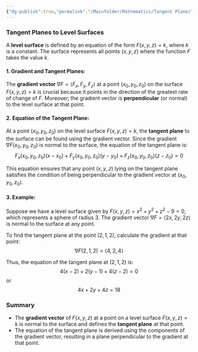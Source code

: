 ```yaml
---
{"dg-publish":true,"permalink":"/Mainfolder/Mathematics/Tangent Plane/"}
---
```



### Tangent Planes to Level Surfaces

A **level surface** is defined by an equation of the form $F(x, y, z) = k$, where $k$ is a constant. The surface represents all points $(x, y, z)$ where the function $F$ takes the value $k$.

#### 1. **Gradient and Tangent Planes**:
The **gradient vector** $\nabla F = \langle F_x, F_y, F_z \rangle$ at a point $(x_0, y_0, z_0)$ on the surface $F(x, y, z) = k$ is crucial because it points in the direction of the greatest rate of change of $F$. Moreover, the gradient vector is **perpendicular** (or normal) to the level surface at that point.

#### 2. **Equation of the Tangent Plane**:
At a point $(x_0, y_0, z_0)$ on the level surface $F(x, y, z) = k$, the **tangent plane** to the surface can be found using the gradient vector. Since the gradient $\nabla F(x_0, y_0, z_0)$ is normal to the surface, the equation of the tangent plane is:
$$
F_x(x_0, y_0, z_0)(x - x_0) + F_y(x_0, y_0, z_0)(y - y_0) + F_z(x_0, y_0, z_0)(z - z_0) = 0
$$

This equation ensures that any point $(x, y, z)$ lying on the tangent plane satisfies the condition of being perpendicular to the gradient vector at $(x_0, y_0, z_0)$.

#### 3. **Example**:
Suppose we have a level surface given by $F(x, y, z) = x^2 + y^2 + z^2 - 9 = 0$, which represents a sphere of radius 3. The gradient vector $\nabla F = \langle 2x, 2y, 2z \rangle$ is normal to the surface at any point.

To find the tangent plane at the point $(2, 1, 2)$, calculate the gradient at that point:
$$
\nabla F(2, 1, 2) = \langle 4, 2, 4 \rangle
$$

Thus, the equation of the tangent plane at $(2, 1, 2)$ is:
$$
4(x - 2) + 2(y - 1) + 4(z - 2) = 0
$$
or
$$
4x + 2y + 4z = 18
$$

### Summary
- The **gradient vector** of $F(x, y, z)$ at a point on a level surface $F(x, y, z) = k$ is normal to the surface and defines the **tangent plane** at that point.
- The equation of the tangent plane is derived using the components of the gradient vector, resulting in a plane perpendicular to the gradient at that point. 
